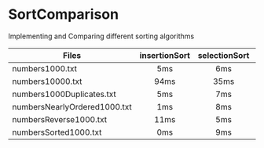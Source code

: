 # SortComparison
Implementing and Comparing different sorting algorithms

|  Files                        | insertionSort | selectionSort  | mergeSort | quickSort |
| ----------------------------- |:-------------:|:--------------:|:---------:|----------:|
| numbers1000.txt               | 5ms           | 6ms            | 2ms       | 1ms       |
| numbers10000.txt              | 94ms          | 35ms           | 26ms      | 3ms       |
| numbers1000Duplicates.txt     | 5ms           | 7ms            | 2ms       | 1ms       |
| numbersNearlyOrdered1000.txt  | 1ms           | 8ms            | 2ms       | 1ms       |
| numbersReverse1000.txt        | 11ms          | 5ms            | 2ms       | 1ms       |
| numbersSorted1000.txt         | 0ms           | 9ms            | 0ms       | 1ms       |
